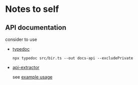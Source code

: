 # Notes to self

## API documentation

consider to use

- [typedoc](https://www.npmjs.com/package/typedoc)

  `npx typedoc src/bir.ts --out docs-api --excludePrivate`

- [api-extractor](https://www.npmjs.com/package/@microsoft/api-extractor)

  see [example usage](https://github.com/puppeteer/puppeteer/blob/main/package.json)
